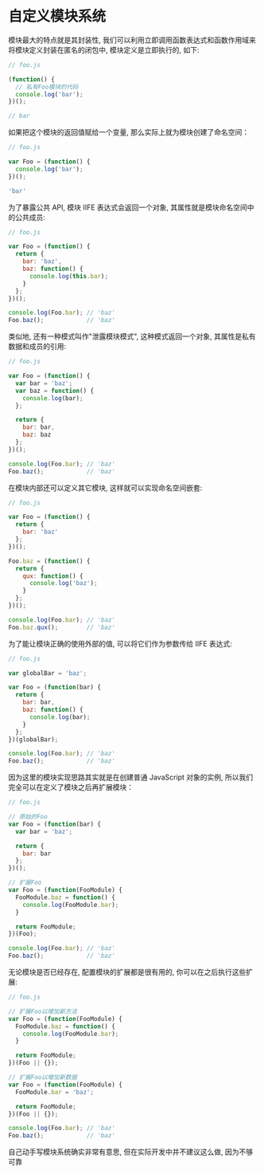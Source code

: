 # 自定义模块系统

模块最大的特点就是其封装性, 我们可以利用立即调用函数表达式和函数作用域来将模块定义封装在匿名的闭包中, 模块定义是立即执行的, 如下:

```javascript
// foo.js

(function() {
  // 私有Foo模块的代码
  console.log('bar');
})();

// bar
```

如果把这个模块的返回值赋给一个变量, 那么实际上就为模块创建了命名空间：

```javascript
// foo.js

var Foo = (function() {
  console.log('bar');
})();

'bar'
```

为了暴露公共 API, 模块 IIFE 表达式会返回一个对象, 其属性就是模块命名空间中的公共成员:

```javascript
// foo.js

var Foo = (function() {
  return {
    bar: 'baz',
    baz: function() {
      console.log(this.bar);
    }
  };
})();

console.log(Foo.bar); // 'baz'
Foo.baz();            // 'baz'
```

类似地, 还有一种模式叫作"泄露模块模式", 这种模式返回一个对象, 其属性是私有数据和成员的引用:

```javascript
// foo.js

var Foo = (function() {
  var bar = 'baz';
  var baz = function() {
    console.log(bar);
  };

  return {
    bar: bar,
    baz: baz
  };
})();

console.log(Foo.bar); // 'baz'
Foo.baz();            // 'baz'
```

在模块内部还可以定义其它模块, 这样就可以实现命名空间嵌套:

```javascript
// foo.js

var Foo = (function() {
  return {
    bar: 'baz'
  };
})();

Foo.baz = (function() {
  return {
    qux: function() {
      console.log('baz');
    }
  };
})();

console.log(Foo.bar); // 'baz'
Foo.baz.qux();        // 'baz'
```

为了能让模块正确的使用外部的值, 可以将它们作为参数传给 IIFE 表达式:

```javascript
// foo.js

var globalBar = 'baz';

var Foo = (function(bar) {
  return {
    bar: bar,
    baz: function() {
      console.log(bar);
    }
  };
})(globalBar);

console.log(Foo.bar); // 'baz'
Foo.baz();            // 'baz'
```

因为这里的模块实现思路其实就是在创建普通 JavaScript 对象的实例, 所以我们完全可以在定义了模块之后再扩展模块：

```javascript
// foo.js

// 原始的Foo
var Foo = (function(bar) {
  var bar = 'baz';

  return {
    bar: bar
  };
})();

// 扩展Foo
var Foo = (function(FooModule) {
  FooModule.baz = function() {
    console.log(FooModule.bar);
  }

  return FooModule;
})(Foo);

console.log(Foo.bar); // 'baz'
Foo.baz();            // 'baz'
```

无论模块是否已经存在, 配置模块的扩展都是很有用的, 你可以在之后执行这些扩展:

```javascript
// foo.js

// 扩展Foo以增加新方法
var Foo = (function(FooModule) {
  FooModule.baz = function() {
    console.log(FooModule.bar);
  }

  return FooModule;
})(Foo || {});

// 扩展Foo以增加新数据
var Foo = (function(FooModule) {
  FooModule.bar = 'baz';

  return FooModule;
})(Foo || {});

console.log(Foo.bar); // 'baz'
Foo.baz();            // 'baz'
```

自己动手写模块系统确实非常有意思, 但在实际开发中并不建议这么做, 因为不够可靠

